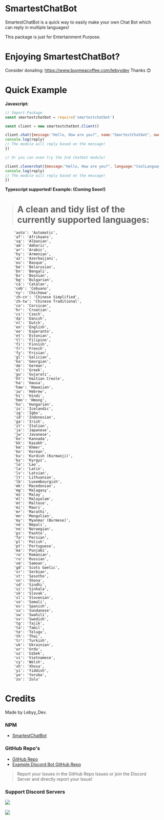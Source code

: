 # SmartestChatBot

SmartestChatBot is a quick way to easily make your own Chat Bot which can reply in multiple languages!

This package is just for Entertainment Purpose.
#

# **Enjoying SmartestChatBot?**
Consider donating: https://www.buymeacoffee.com/lebyydev
Thanks 😊

#

# Quick Example
 
**Javascript:**
```js
// Import Package
const smartestchatbot = require('smartestchatbot')

const client = new smartestchatbot.Client()

client.chat({message:"Hello, How are you?", name:"SmartestChatbot", owner:"CoolOwnerName", user: Cooluniqueuserid-in-number, language:"CoolLanguage"}).then(reply => {
console.log(reply)
// The module will reply based on the message!
})

// Or you can even try the 2nd chatbot module!

client.cleverchat({message:"Hello, How are you?", language:"CoolLanguage"}).then(reply => {
console.log(reply)
// The module will reply based on the message!
})
```

**Typescript supported!
Example: (Coming Soon!)**
#

> # A clean and tidy list of the currently supported languages:
```
    'auto': 'Automatic',
    'af': 'Afrikaans',
    'sq': 'Albanian',
    'am': 'Amharic',
    'ar': 'Arabic',
    'hy': 'Armenian',
    'az': 'Azerbaijani',
    'eu': 'Basque',
    'be': 'Belarusian',
    'bn': 'Bengali',
    'bs': 'Bosnian',
    'bg': 'Bulgarian',
    'ca': 'Catalan',
    'ceb': 'Cebuano',
    'ny': 'Chichewa',
    'zh-cn': 'Chinese Simplified',
    'zh-tw': 'Chinese Traditional',
    'co': 'Corsican',
    'hr': 'Croatian',
    'cs': 'Czech',
    'da': 'Danish',
    'nl': 'Dutch',
    'en': 'English',
    'eo': 'Esperanto',
    'et': 'Estonian',
    'tl': 'Filipino',
    'fi': 'Finnish',
    'fr': 'French',
    'fy': 'Frisian',
    'gl': 'Galician',
    'ka': 'Georgian',
    'de': 'German',
    'el': 'Greek',
    'gu': 'Gujarati',
    'ht': 'Haitian Creole',
    'ha': 'Hausa',
    'haw': 'Hawaiian',
    'iw': 'Hebrew',
    'hi': 'Hindi',
    'hmn': 'Hmong',
    'hu': 'Hungarian',
    'is': 'Icelandic',
    'ig': 'Igbo',
    'id': 'Indonesian',
    'ga': 'Irish',
    'it': 'Italian',
    'ja': 'Japanese',
    'jw': 'Javanese',
    'kn': 'Kannada',
    'kk': 'Kazakh',
    'km': 'Khmer',
    'ko': 'Korean',
    'ku': 'Kurdish (Kurmanji)',
    'ky': 'Kyrgyz',
    'lo': 'Lao',
    'la': 'Latin',
    'lv': 'Latvian',
    'lt': 'Lithuanian',
    'lb': 'Luxembourgish',
    'mk': 'Macedonian',
    'mg': 'Malagasy',
    'ms': 'Malay',
    'ml': 'Malayalam',
    'mt': 'Maltese',
    'mi': 'Maori',
    'mr': 'Marathi',
    'mn': 'Mongolian',
    'my': 'Myanmar (Burmese)',
    'ne': 'Nepali',
    'no': 'Norwegian',
    'ps': 'Pashto',
    'fa': 'Persian',
    'pl': 'Polish',
    'pt': 'Portuguese',
    'ma': 'Punjabi',
    'ro': 'Romanian',
    'ru': 'Russian',
    'sm': 'Samoan',
    'gd': 'Scots Gaelic',
    'sr': 'Serbian',
    'st': 'Sesotho',
    'sn': 'Shona',
    'sd': 'Sindhi',
    'si': 'Sinhala',
    'sk': 'Slovak',
    'sl': 'Slovenian',
    'so': 'Somali',
    'es': 'Spanish',
    'su': 'Sundanese',
    'sw': 'Swahili',
    'sv': 'Swedish',
    'tg': 'Tajik',
    'ta': 'Tamil',
    'te': 'Telugu',
    'th': 'Thai',
    'tr': 'Turkish',
    'uk': 'Ukrainian',
    'ur': 'Urdu',
    'uz': 'Uzbek',
    'vi': 'Vietnamese',
    'cy': 'Welsh',
    'xh': 'Xhosa',
    'yi': 'Yiddish',
    'yo': 'Yoruba',
    'zu': 'Zulu'
```


# Credits
 
Made by Lebyy_Dev.

### NPM
- [SmartestChatBot](https://www.npmjs.com/package/smartestchatbot)
### GitHub Repo's
- [GitHub Repo](https://github.com/Lebyy/SmartestChatBot)
- [Example Discord Bot GitHub Repo](https://github.com/Lebyy/SmartestChatBot-Example)

> Report your Issues in the GitHub Repo Issues or join the Discord Server and directly report your Issue!
### Support Discord Servers
<a href="https://discord.gg/anyF4j3MUu"><img src="https://invidget.switchblade.xyz/anyF4j3MUu"/></a>
<br><br>
<a href="https://discord.gg/SnjkPDakkM"><img src="https://invidget.switchblade.xyz/SnjkPDakkM"/></a>
<br><br>
</div>
